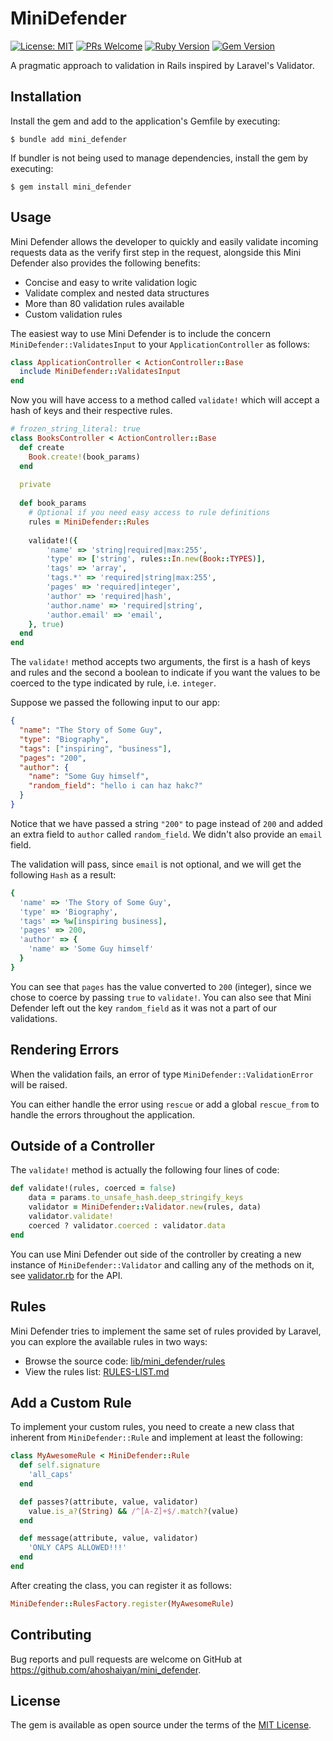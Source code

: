 # MiniDefender

[![License: MIT](https://img.shields.io/badge/License-MIT-yellow.svg)](https://opensource.org/licenses/MIT)
[![PRs Welcome](https://img.shields.io/badge/PRs-welcome-yellowgreen.svg)](http://makeapullrequest.com)
[![Ruby Version](https://img.shields.io/badge/ruby-%3E%3D%202.7.0-red.svg)](https://www.ruby-lang.org/)
[![Gem Version](https://img.shields.io/badge/gem-v0.6.5-lightblue.svg)](https://rubygems.org/gems/mini_defender/versions/0.6.5)

A pragmatic approach to validation in Rails inspired by Laravel's Validator.


## Installation

Install the gem and add to the application's Gemfile by executing:

    $ bundle add mini_defender

If bundler is not being used to manage dependencies, install the gem by executing:

    $ gem install mini_defender


## Usage

Mini Defender allows the developer to quickly and easily validate incoming requests data as the verify first step
in the request, alongside this Mini Defender also provides the following benefits:

- Concise and easy to write validation logic
- Validate complex and nested data structures
- More than 80 validation rules available
- Custom validation rules

The easiest way to use Mini Defender is to include the concern `MiniDefender::ValidatesInput` to your
`ApplicationController` as follows:

```ruby
class ApplicationController < ActionController::Base
  include MiniDefender::ValidatesInput
end
```

Now you will have access to a method called `validate!` which will accept a hash of keys and their respective rules.

```ruby
# frozen_string_literal: true
class BooksController < ActionController::Base
  def create
    Book.create!(book_params)
  end
  
  private
  
  def book_params
    # Optional if you need easy access to rule definitions
    rules = MiniDefender::Rules
    
    validate!({
        'name' => 'string|required|max:255',
        'type' => ['string', rules::In.new(Book::TYPES)],
        'tags' => 'array',
        'tags.*' => 'required|string|max:255',
        'pages' => 'required|integer',
        'author' => 'required|hash',
        'author.name' => 'required|string',
        'author.email' => 'email',
    }, true)
  end
end
```

The `validate!` method accepts two arguments, the first is a hash of keys and rules and the second a boolean to indicate
if you want the values to be coerced to the type indicated by rule, i.e. `integer`.

Suppose we passed the following input to our app:

```json
{
  "name": "The Story of Some Guy",
  "type": "Biography",
  "tags": ["inspiring", "business"],
  "pages": "200",
  "author": {
    "name": "Some Guy himself",
    "random_field": "hello i can haz hakc?"
  }
}
```

Notice that we have passed a string `"200"` to page instead of `200` and added an extra field to `author` called `random_field`.
We didn't also provide an `email` field.

The validation will pass, since `email` is not optional, and we will get the following `Hash` as a result:

```Ruby
{
  'name' => 'The Story of Some Guy',
  'type' => 'Biography',
  'tags' => %w[inspiring business],
  'pages' => 200,
  'author' => {
    'name' => 'Some Guy himself'
  }
}
```

You can see that `pages` has the value converted to `200` (integer), since we chose to coerce by passing `true` to `validate!`.
You can also see that Mini Defender left out the key `random_field` as it was not a part of our validations.


## Rendering Errors

When the validation fails, an error of type `MiniDefender::ValidationError` will be raised.

You can either handle the error using `rescue` or add a global `rescue_from` to handle the errors throughout the application.


## Outside of a Controller

The `validate!` method is actually the following four lines of code:

```ruby
def validate!(rules, coerced = false)
    data = params.to_unsafe_hash.deep_stringify_keys
    validator = MiniDefender::Validator.new(rules, data)
    validator.validate!
    coerced ? validator.coerced : validator.data
end
```

You can use Mini Defender out side of the controller by creating a new instance of `MiniDefender::Validator` and calling
any of the methods on it, see [validator.rb](./lib/mini_defender/validator.rb) for the API.
 

## Rules

Mini Defender tries to implement the same set of rules provided by Laravel, you can explore the available rules in two ways:
- Browse the source code: [lib/mini_defender/rules](./lib/mini_defender/rules)
- View the rules list: [RULES-LIST.md](RULES-LIST.md)


## Add a Custom Rule

To implement your custom rules, you need to create a new class that inherent from `MiniDefender::Rule` and implement
at least the following:

```ruby
class MyAwesomeRule < MiniDefender::Rule
  def self.signature
    'all_caps'
  end

  def passes?(attribute, value, validator)
    value.is_a?(String) && /^[A-Z]+$/.match?(value)
  end

  def message(attribute, value, validator)
    'ONLY CAPS ALLOWED!!!'
  end
end
```

After creating the class, you can register it as follows:

```ruby
MiniDefender::RulesFactory.register(MyAwesomeRule)
```


## Contributing

Bug reports and pull requests are welcome on GitHub at https://github.com/ahoshaiyan/mini_defender.

## License

The gem is available as open source under the terms of the [MIT License](./LICENSE.md).
